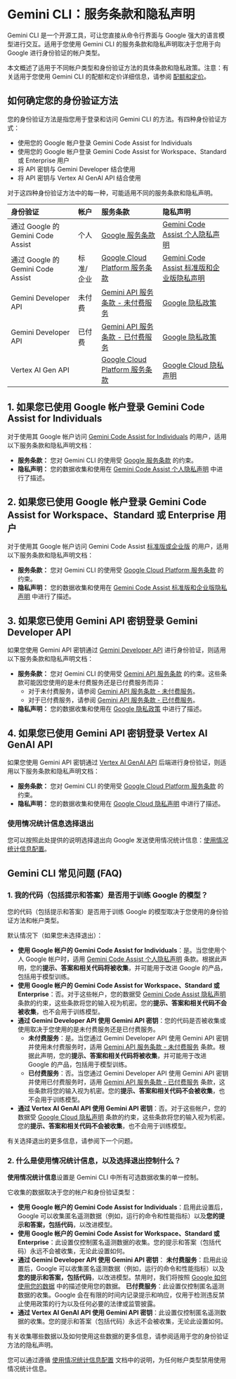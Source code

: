 # Gemini CLI：服务条款和隐私声明

Gemini CLI 是一个开源工具，可让您直接从命令行界面与 Google 强大的语言模型进行交互。适用于您使用 Gemini CLI 的服务条款和隐私声明取决于您用于向 Google 进行身份验证的帐户类型。

本文概述了适用于不同帐户类型和身份验证方法的具体条款和隐私政策。注意：有关适用于您使用 Gemini CLI 的配额和定价详细信息，请参阅 [配额和定价](./quota-and-pricing.md)。

## 如何确定您的身份验证方法

您的身份验证方法是指您用于登录和访问 Gemini CLI 的方法。有四种身份验证方式：

- 使用您的 Google 帐户登录 Gemini Code Assist for Individuals
- 使用您的 Google 帐户登录 Gemini Code Assist for Workspace、Standard 或 Enterprise 用户
- 将 API 密钥与 Gemini Developer 结合使用
- 将 API 密钥与 Vertex AI GenAI API 结合使用

对于这四种身份验证方法中的每一种，可能适用不同的服务条款和隐私声明。

| 身份验证                          | 帐户      | 服务条款                                                                                   | 隐私声明                                                                                                                                                                     |
| :-------------------------------- | :-------- | :----------------------------------------------------------------------------------------- | :--------------------------------------------------------------------------------------------------------------------------------------------------------------------------- |
| 通过 Google 的 Gemini Code Assist | 个人      | [Google 服务条款](https://policies.google.com/terms?hl=en-US)                              | [Gemini Code Assist 个人隐私声明](https://developers.google.com/gemini-code-assist/resources/privacy-notice-gemini-code-assist-individuals)                                  |
| 通过 Google 的 Gemini Code Assist | 标准/企业 | [Google Cloud Platform 服务条款](https://cloud.google.com/terms)                           | [Gemini Code Assist 标准版和企业版隐私声明](https://cloud.google.com/gemini/docs/codeassist/security-privacy-compliance#standard_and_enterprise_data_protection_and_privacy) |
| Gemini Developer API              | 未付费    | [Gemini API 服务条款 - 未付费服务](https://ai.google.dev/gemini-api/terms#unpaid-services) | [Google 隐私政策](https://policies.google.com/privacy)                                                                                                                       |
| Gemini Developer API              | 已付费    | [Gemini API 服务条款 - 已付费服务](https://ai.google.dev/gemini-api/terms#paid-services)   | [Google 隐私政策](https://policies.google.com/privacy)                                                                                                                       |
| Vertex AI Gen API                 |           | [Google Cloud Platform 服务条款](https://cloud.google.com/terms/service-terms/)            | [Google Cloud 隐私声明](https://cloud.google.com/terms/cloud-privacy-notice)                                                                                                 |

## 1. 如果您已使用 Google 帐户登录 Gemini Code Assist for Individuals

对于使用其 Google 帐户访问 [Gemini Code Assist for Individuals](https://developers.google.com/gemini-code-assist/docs/overview#supported-features-gca) 的用户，适用以下服务条款和隐私声明文档：

- **服务条款：** 您对 Gemini CLI 的使用受 [Google 服务条款](https://policies.google.com/terms?hl=en-US) 的约束。
- **隐私声明：** 您的数据收集和使用在 [Gemini Code Assist 个人隐私声明](https://developers.google.com/gemini-code-assist/resources/privacy-notice-gemini-code-assist-individuals) 中进行了描述。

## 2. 如果您已使用 Google 帐户登录 Gemini Code Assist for Workspace、Standard 或 Enterprise 用户

对于使用其 Google 帐户访问 Gemini Code Assist [标准版或企业版](https://cloud.google.com/gemini/docs/codeassist/overview#editions-overview) 的用户，适用以下服务条款和隐私声明文档：

- **服务条款：** 您对 Gemini CLI 的使用受 [Google Cloud Platform 服务条款](https://cloud.google.com/terms) 的约束。
- **隐私声明：** 您的数据收集和使用在 [Gemini Code Assist 标准版和企业版隐私声明](https://cloud.google.com/gemini/docs/codeassist/security-privacy-compliance#standard_and_enterprise_data_protection_and_privacy) 中进行了描述。

## 3. 如果您已使用 Gemini API 密钥登录 Gemini Developer API

如果您使用 Gemini API 密钥通过 [Gemini Developer API](https://ai.google.dev/gemini-api/docs) 进行身份验证，则适用以下服务条款和隐私声明文档：

- **服务条款：** 您对 Gemini CLI 的使用受 [Gemini API 服务条款](https://ai.google.dev/gemini-api/terms) 的约束。这些条款可能因您使用的是未付费服务还是已付费服务而异：
  - 对于未付费服务，请参阅 [Gemini API 服务条款 - 未付费服务](https://ai.google.dev/gemini-api/terms#unpaid-services)。
  - 对于已付费服务，请参阅 [Gemini API 服务条款 - 已付费服务](https://ai.google.dev/gemini-api/terms#paid-services)。
- **隐私声明：** 您的数据收集和使用在 [Google 隐私政策](https://policies.google.com/privacy) 中进行了描述。

## 4. 如果您已使用 Gemini API 密钥登录 Vertex AI GenAI API

如果您使用 Gemini API 密钥通过 [Vertex AI GenAI API](https://cloud.google.com/vertex-ai/generative-ai/docs/reference/rest) 后端进行身份验证，则适用以下服务条款和隐私声明文档：

- **服务条款：** 您对 Gemini CLI 的使用受 [Google Cloud Platform 服务条款](https://cloud.google.com/terms/service-terms/) 的约束。
- **隐私声明：** 您的数据收集和使用在 [Google Cloud 隐私声明](https://cloud.google.com/terms/cloud-privacy-notice) 中进行了描述。

### 使用情况统计信息选择退出

您可以按照此处提供的说明选择退出向 Google 发送使用情况统计信息：[使用情况统计信息配置](./cli/configuration.md#usage-statistics)。

## Gemini CLI 常见问题 (FAQ)

### 1. 我的代码（包括提示和答案）是否用于训练 Google 的模型？

您的代码（包括提示和答案）是否用于训练 Google 的模型取决于您使用的身份验证方法和帐户类型。

默认情况下（如果您未选择退出）：

- **使用 Google 帐户的 Gemini Code Assist for Individuals**：是。当您使用个人 Google 帐户时，适用 [Gemini Code Assist 个人隐私声明](https://developers.google.com/gemini-code-assist/resources/privacy-notice-gemini-code-assist-individuals) 条款。根据此声明，您的**提示、答案和相关代码将被收集**，并可能用于改进 Google 的产品，包括用于模型训练。
- **使用 Google 帐户的 Gemini Code Assist for Workspace、Standard 或 Enterprise**：否。对于这些帐户，您的数据受 [Gemini Code Assist 隐私声明](https://cloud.google.com/gemini/docs/codeassist/security-privacy-compliance#standard_and_enterprise_data_protection_and_privacy) 条款的约束，这些条款将您的输入视为机密。您的**提示、答案和相关代码不会被收集**，也不会用于训练模型。
- **通过 Gemini Developer API 使用 Gemini API 密钥**：您的代码是否被收集或使用取决于您使用的是未付费服务还是已付费服务。
  - **未付费服务**：是。当您通过 Gemini Developer API 使用 Gemini API 密钥并使用未付费服务时，适用 [Gemini API 服务条款 - 未付费服务](https://ai.google.dev/gemini-api/terms#unpaid-services) 条款。根据此声明，您的**提示、答案和相关代码将被收集**，并可能用于改进 Google 的产品，包括用于模型训练。
  - **已付费服务**：否。当您通过 Gemini Developer API 使用 Gemini API 密钥并使用已付费服务时，适用 [Gemini API 服务条款 - 已付费服务](https://ai.google.dev/gemini-api/terms#paid-services) 条款，这些条款将您的输入视为机密。您的**提示、答案和相关代码不会被收集**，也不会用于训练模型。
- **通过 Vertex AI GenAI API 使用 Gemini API 密钥**：否。对于这些帐户，您的数据受 [Google Cloud 隐私声明](https://cloud.google.com/terms/cloud-privacy-notice) 条款的约束，这些条款将您的输入视为机密。您的**提示、答案和相关代码不会被收集**，也不会用于训练模型。

有关选择退出的更多信息，请参阅下一个问题。

### 2. 什么是使用情况统计信息，以及选择退出控制什么？

**使用情况统计信息**设置是 Gemini CLI 中所有可选数据收集的单一控制。

它收集的数据取决于您的帐户和身份验证类型：

- **使用 Google 帐户的 Gemini Code Assist for Individuals**：启用此设置后，Google 可以收集匿名遥测数据（例如，运行的命令和性能指标）以及**您的提示和答案，包括代码**，以改进模型。
- **使用 Google 帐户的 Gemini Code Assist for Workspace、Standard 或 Enterprise**：此设置仅控制匿名遥测数据的收集。您的提示和答案（包括代码）永远不会被收集，无论此设置如何。
- **通过 Gemini Developer API 使用 Gemini API 密钥**：
  **未付费服务**：启用此设置后，Google 可以收集匿名遥测数据（例如，运行的命令和性能指标）以及**您的提示和答案，包括代码**，以改进模型。禁用时，我们将按照 [Google 如何使用您的数据](https://ai.google.dev/gemini-api/terms#data-use-unpaid) 中的描述使用您的数据。
  **已付费服务**：此设置仅控制匿名遥测数据的收集。Google 会在有限的时间内记录提示和响应，仅用于检测违反禁止使用政策的行为以及任何必要的法律或监管披露。
- **通过 Vertex AI GenAI API 使用 Gemini API 密钥**：此设置仅控制匿名遥测数据的收集。您的提示和答案（包括代码）永远不会被收集，无论此设置如何。

有关收集哪些数据以及如何使用这些数据的更多信息，请参阅适用于您的身份验证方法的隐私声明。

您可以通过遵循 [使用情况统计信息配置](./cli/configuration.md#usage-statistics) 文档中的说明，为任何帐户类型禁用使用情况统计信息。
